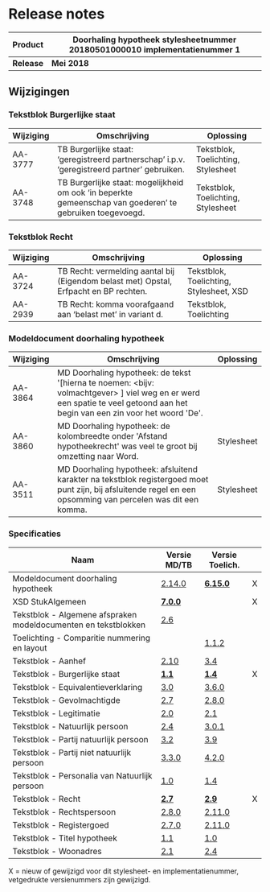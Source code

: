# Release notes
Product|Doorhaling hypotheek stylesheetnummer 20180501000010 implementatienummer 1|
|---|---|
|**Release**|**Mei 2018**|
## Wijzigingen
### Tekstblok Burgerlijke staat
|Wijziging|Omschrijving|Oplossing|
|---|---|---|
AA-3777 |TB Burgerlijke staat: ‘geregistreerd partnerschap’ i.p.v. ‘geregistreerd partner’ gebruiken.|Tekstblok, Toelichting, Stylesheet|
AA-3748 |TB Burgerlijke staat: mogelijkheid om ook ‘in beperkte gemeenschap van goederen’ te gebruiken toegevoegd.|Tekstblok, Toelichting, Stylesheet|
### Tekstblok Recht
|Wijziging|Omschrijving|Oplossing|
|---|---|---|
AA-3724|TB Recht: vermelding aantal bij (Eigendom belast met) Opstal, Erfpacht en BP rechten.|Tekstblok, Toelichting, Stylesheet, XSD|
AA-2939|TB Recht: komma voorafgaand aan ‘belast met’ in variant d.|Tekstblok, Toelichting|
### Modeldocument doorhaling hypotheek
|Wijziging|Omschrijving|Oplossing|
|---|---|---|
AA-3864 |MD Doorhaling hypotheek: de tekst '[hierna te noemen: <bijv: volmachtgever> ] viel weg en er werd een spatie te veel getoond aan het begin van een zin voor het woord 'De'.
AA-3860 |MD Doorhaling hypotheek: de kolombreedte onder 'Afstand hypotheekrecht' was veel te groot bij omzetting naar Word.|Stylesheet|
AA-3511 |MD Doorhaling hypotheek: afsluitend karakter na tekstblok registergoed moet punt zijn, bij afsluitende regel en een opsomming van percelen was dit een komma.|Stylesheet|


### Specificaties
Naam|Versie MD/TB|Versie Toelich.|  |
| --- |--- |--- |---|
Modeldocument doorhaling hypotheek|[2.14.0]( /kik-modeldocumenten/modeldocumenten/Doorhaling%20hypotheek/20180501000010/Modeldocument%20doorhaling%20hypotheek%20v2.14.0.docx)|**[6.15.0]( /kik-modeldocumenten/modeldocumenten/Doorhaling%20hypotheek/20180501000010/Toelichting%20modeldocument%20Doorhaling%20Hypotheek%202.14.0%20-%20v6.15.0.docx)**| X  |
XSD StukAlgemeen|**[7.0.0](/schema/stuk%20algemeen/7.0.0/StukAlgemeen-7.0.0.xsd)**|| X |
Tekstblok - Algemene afspraken modeldocumenten en tekstblokken|[2.6](/kik-modeldocumenten/tekstblokken/Tekstblok%20-%20Algemene%20afspraken%20modeldocumenten%20en%20tekstblokken%20v2.6.docx)||  | 
Toelichting - Comparitie nummering en layout||[1.1.2](/kik-modeldocumenten/tekstblokken/Toelichting%20-%20Comparitie%20nummering%20en%20layout%20v1.1.2.docx)|   |
Tekstblok - Aanhef|[2.10](/kik-modeldocumenten/tekstblokken/Tekstblok%20-%20Aanhef%20v2.10.docx)|[3.4](/kik-modeldocumenten/tekstblokken/Toelichting%20Tekstblok%20-%20Aanhef%202.10%20-%20v3.4.docx)|   |
Tekstblok - Burgerlijke staat|**[1.1](/kik-modeldocumenten/tekstblokken/Tekstblok%20-%20Burgerlijke%20staat%20v1.1.docx)**|**[1.4](/kik-modeldocumenten/tekstblokken/Toelichting%20Tekstblok%20-%20Burgerlijke%20staat%201.1%20-%20v1.4.docx)**| X  |
Tekstblok - Equivalentieverklaring|[3.0](/kik-modeldocumenten/tekstblokken/Tekstblok%20-%20Equivalentieverklaring%20v3.0.docx)|[3.6.0](/kik-modeldocumenten/tekstblokken/Toelichting%20Tekstblok%20-%20Equivalentieverklaring%203.0%20-%20v3.6.0.docx)|   |
Tekstblok - Gevolmachtigde|[2.7](/kik-modeldocumenten/tekstblokken/Tekstblok%20-%20Gevolmachtigde%20v2.7.docx)|[2.8.0](/kik-modeldocumenten/tekstblokken/Toelichting%20Tekstblok%20-%20Gevolmachtigde%202.7%20-%20v2.8.0.docx)|   |
Tekstblok - Legitimatie|[2.0](/kik-modeldocumenten/tekstblokken/Tekstblok%20-%20Legitimatie%20v2.0.docx)|[2.1](/kik-modeldocumenten/tekstblokken/Toelichting%20Tekstblok%20-%20Legitimatie%202.0%20-%20v2.1.docx)|   |
Tekstblok - Natuurlijk persoon|[2.4](/kik-modeldocumenten/tekstblokken/Tekstblok%20-%20Natuurlijk%20persoon%20v2.4.docx)|[3.0.1](/kik-modeldocumenten/tekstblokken/Toelichting%20Tekstblok%20-%20Natuurlijk%20persoon%202.4%20-%20v3.0.1.docx)|   |
Tekstblok - Partij natuurlijk persoon|[3.2](/kik-modeldocumenten/tekstblokken/Tekstblok%20-%20Partij%20natuurlijk%20persoon%20v3.2.docx)|[3.9](/kik-modeldocumenten/tekstblokken/Toelichting%20Tekstblok%20-%20Partij%20natuurlijk%20persoon%203.2%20-%20v3.9.docx)|   |
Tekstblok - Partij niet natuurlijk persoon|[3.3.0](/kik-modeldocumenten/tekstblokken/Tekstblok%20-%20Partij%20niet%20natuurlijk%20persoon%20v3.3.0.docx)|[4.2.0](/kik-modeldocumenten/tekstblokken/Toelichting%20Tekstblok%20-%20Partij%20niet%20natuurlijk%20persoon%203.3.0%20-%20v4.2.0.docx)|   |
Tekstblok - Personalia van Natuurlijk persoon|[1.0](/kik-modeldocumenten/tekstblokken/Tekstblok%20-%20Personalia%20van%20Natuurlijk%20persoon%20v1.0.docx)|[1.4](/kik-modeldocumenten/tekstblokken/Toelichting%20Tekstblok%20-%20Personalia%20van%20Natuurlijk%20persoon%201.0%20-%20v1.4.docx)|   |
Tekstblok - Recht|**[2.7](/kik-modeldocumenten/tekstblokken/Tekstblok%20-%20Recht%20v2.7.docx)**|**[2.9](/kik-modeldocumenten/tekstblokken/Toelichting%20Tekstblok%20-%20Recht%202.7%20-%20v2.9.docx)**| X |
Tekstblok - Rechtspersoon|[2.8.0](/kik-modeldocumenten/tekstblokken/Tekstblok%20-%20Rechtspersoon%20v2.8.0.docx)|[2.11.0](/kik-modeldocumenten/tekstblokken/Toelichting%20Tekstblok%20-%20Rechtspersoon%202.8.0%20-%20v2.11.0.docx)|   |
Tekstblok - Registergoed|[2.7.0](/kik-modeldocumenten/tekstblokken/Tekstblok%20-%20Registergoed%20v2.7.0.docx)|[2.11.0](/kik-modeldocumenten/tekstblokken/Toelichting%20Tekstblok%20-%20Registergoed%202.7.0%20-%20v2.11.0.docx)|  | 
Tekstblok - Titel hypotheek|[1.1](/kik-modeldocumenten/tekstblokken/Tekstblok%20-%20Titel%20hypotheek%20v1.1.docx)|[1.0](/kik-modeldocumenten/tekstblokken/Toelichting%20Tekstblok%20-%20Titel%20hypotheek%201.1%20-%20v1.0.docx)|   |
Tekstblok - Woonadres|[2.1](/kik-modeldocumenten/tekstblokken/Tekstblok%20-%20Woonadres%20v2.1.docx)|[2.4](/kik-modeldocumenten/tekstblokken/Toelichting%20Tekstblok%20-%20Woonadres%202.1%20-%20v2.4.docx)|   |
X = nieuw of gewijzigd voor dit stylesheet- en implementatienummer, vetgedrukte versienummers zijn gewijzigd.